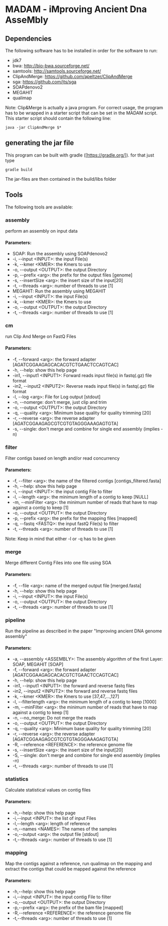 # MADAM - iMproving Ancient Dna AsseMbly
## Dependencies
The following software has to be installed in order for the software to run:

- jdk7
- bwa: http://bio-bwa.sourceforge.net/
- samtools: http://samtools.sourceforge.net/
- ClipAndMerge: https://github.com/apeltzer/ClipAndMerge
- sga: https://github.com/jts/sga
- SOAPdenovo2
- MEGAHIT
- qualimap

Note: Clip&Merge is actually a java program. For correct usage, the program has to be wrapped in a starter script that can be set in the MADAM script.
This starter script should contain the following line:

<pre><code>java -jar ClipAndMerge $*</code></pre>

## generating the jar file
This program can be built with gradle ([https://gradle.org/]). for that just type

`gradle build`

The jar-files are then contained in the build/libs folder

## Tools
The following tools are available:
### assembly
perform an assembly on input data
#### Parameters:

- SOAP: Run the assembly using SOAPdenovo2
 - -i, --input &lt;INPUT&gt;: the input File(s)
 - -k, --kmer &lt;KMER&gt;: the Kmers to use
 - -o, --output &lt;OUTPUT&gt;: the output Directory
 - -p, --prefix &lt;arg&gt;: the prefix for the output files [genome]
 - -s, --insertSize &lt;arg&gt;: the insert size of the input[20]
 - -t, --threads &lt;arg&gt;: number of threads to use [1]
- MEGAHIT: Run the assembly using MEGAHIT
 - -i, --input &lt;INPUT&gt;: the input File(s)
 - -k, --kmer &lt;KMER&gt;: the Kmers to use
 - -o, --output &lt;OUTPUT&gt;: the output Directory
 - -t, --threads &lt;arg&gt;: number of threads to use [1]
 
### cm
run Clip And Merge on FastQ Files
#### Parameters:
- -f, --forward &lt;arg&gt;: the forward adapter [AGATCGGAAGAGCACACGTCTGAACTCCAGTCAC]
- -h, --help: show this help page
- -in1, --input1 &lt;INPUT1&gt;: Forward reads input file(s) in fastq(.gz) file format
- -in2, --input2 &lt;INPUT2&gt;: Reverse reads input file(s) in fastq(.gz) file format
- -l, --log &lt;arg&gt;: File for Log output [stdout]
- -n, --nomerge: don't merge, just clip and trim
- -o, --output &lt;OUTPUT&gt;: the output Directory
- -q, --quality &lt;arg&gt;: Minimum base quality for quality trimming [20]
- -r, --reverse &lt;arg&gt;: the reverse adapter [AGATCGGAAGAGCGTCGTGTAGGGAAAGAGTGTA]
- -s, --single: don't merge and combine for single end assembly (implies -n)

### filter
Filter contigs based on length and/or read concurrency
#### Parameters:
- -f, --filter &lt;arg&gt;: the name of the filtered contigs [contigs_filtered.fasta]
- -h, --help: show this help page
- -i, --input &lt;INPUT&gt;: the input contig File to filter
- -l, --length &lt;arg&gt;: the minimum length of a contig to keep [NULL]
- -m, --minFilter &lt;arg&gt;: the minimum number of reads that have to map against a contig to keep [1]
- -o, --output &lt;OUTPUT&gt;: the output Directory
- -p, --prefix &lt;arg&gt;: the prefix for the mapping files [mapped]
- -q, --fastq &lt;FASTQ&gt;: the input fastQ File(s) to filter
- -t, --threads &lt;arg&gt;: number of threads to use [1]

Note: Keep in mind that either -l or -q has to be given

### merge
Merge different Contig Files into one file using SGA
#### Parameters:
- -f, --file &lt;arg&gt;: name of the merged output file [merged.fasta]
- -h, --help: show this help page
- -i, --input &lt;INPUT&gt;: the input File(s)
- -o, --output &lt;OUTPUT&gt;: the output Directory
- -t, --threads &lt;arg&gt;: number of threads to use [1]

### pipeline
Run the pipeline as described in the paper "Improving ancient DNA genome assembly"
#### Parameters:
- -a, --assembly &lt;ASSEMBLY&gt;: The assembly algorithm of the first Layer: SOAP, MEGAHIT [SOAP]
- -f, --forward &lt;arg&gt;: the forward adapter [AGATCGGAAGAGCACACGTCTGAACTCCAGTCAC]
- -h, --help: show this help page
- -in1, --input1 &lt;INPUT1&gt;: the forward and reverse fastq files
- -in2, --input2 &lt;INPUT2&gt;: the forward and reverse fastq files
- -k, --kmer &lt;KMER&gt;: the Kmers to use [37,47,...,127]
- -l, --filterlength &lt;arg&gt;: the minimum length of a contig to keep [1000]
- -m, --minFilter &lt;arg&gt;: the minimum number of reads that have to map against a contig to keep [1]
- -n, --no_merge: Do not merge the reads
- -o, --output &lt;OUTPUT&gt;: the output Directory
- -q, --quality &lt;arg&gt;: Minimum base quality for quality trimming [20]
- -r, --reverse &lt;arg&gt;: the reverse adapter [AGATCGGAAGAGCGTCGTGTAGGGAAAGAGTGTA]
- -R, --reference &lt;REFERENCE&gt;: the reference genome file
- -s, --insertSize &lt;arg&gt;: the insert size of the input[20]
- -S, --single: don't merge and combine for single end assembly (implies -n)
- -t, --threads &lt;arg&gt;: number of threads to use [1]

### statistics
Calculate statistical values on contig files
#### Parameters:
- -h,--help: show this help page
- -i,--input &lt;INPUT&gt;: the list of input Files
- -l,--length &lt;arg&gt;: length of reference
- -n,--names &lt;NAMES&gt;: The names of the samples
- -o,--output &lt;arg&gt;: the output file [stdout]
- -t,--threads &lt;arg&gt;: number of threads to use [1]

### mapping
Map the contigs against a reference, run qualimap on the mapping and extract the contigs that could be mapped against the reference
#### Parameters:
- -h,--help: show this help page
- -i,--input &lt;INPUT&gt;: the input contig File to filter
- -o,--output &lt;OUTPUT&gt;: the output Directory
- -p,--prefix &lt;arg&gt;: the prefix of the bam file [mapped]
- -R,--reference &lt;REFERENCE&gt;: the reference genome file
- -t,--threads &lt;arg&gt;: number of threads to use [1]
